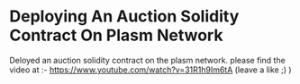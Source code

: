 # Deploying An Auction Solidity Contract On Plasm Network
Deloyed an auction solidity contract on the plasm network.
please find the video at :- https://www.youtube.com/watch?v=31R1h9Im6tA (leave a like ;) )
